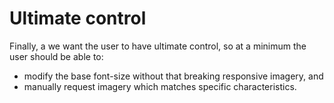 # Ultimate control

Finally, a we want the user to have ultimate control, so at a minimum the user should be able to:

* modify the base font-size without that breaking responsive imagery, and
* manually request imagery which matches specific characteristics.
